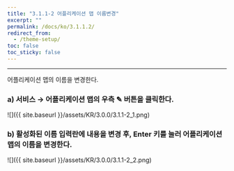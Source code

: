```yaml
---
title: "3.1.1-2 어플리케이션 맵 이름변경"
excerpt: ""
permalink: /docs/ko/3.1.1.2/
redirect_from:
  - /theme-setup/
toc: false
toc_sticky: false
---
```


---
어플리케이션 맵의 이름을 변경한다.

### a\) 서비스 → 어플리케이션 맵의 우측 ✎ 버튼을 클릭한다.
![]({{ site.baseurl }}/assets/KR/3.0.0/3.1.1-2_1.png)

### b\) 활성화된 이름 입력란에 내용을 변경 후, Enter 키를 눌러 어플리케이션 맵의 이름을 변경한다.
![]({{ site.baseurl }}/assets/KR/3.0.0/3.1.1-2_2.png)

